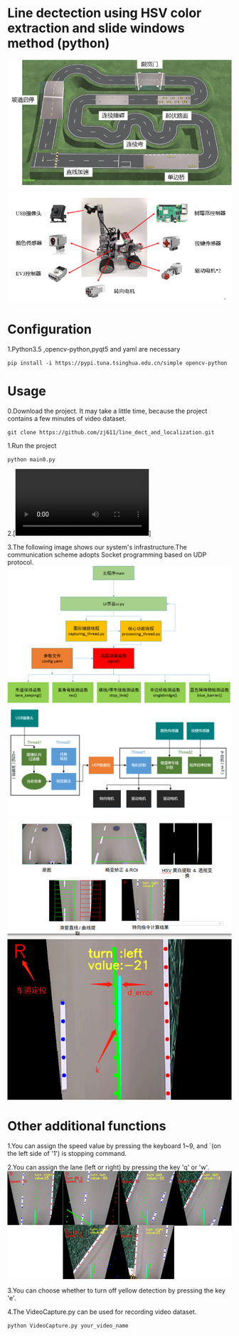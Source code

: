 # Line dectection using  HSV color extraction and slide windows method (python)

![](data/m.png) 
![](data/car.png) 

# Configuration
1.Python3.5 ,opencv-python,pyqt5 and yaml are necessary
```
pip install -i https://pypi.tuna.tsinghua.edu.cn/simple opencv-python 
```

# Usage
0.Download the project. It may take a little time, because the project contains a few minutes of video dataset.
```
git clone https://github.com/zj611/line_dect_and_localization.git
```
1.Run the project
```
python main0.py
```
2.[![Watch the video](https://github.com/zj611/line_dect_and_localization/tree/master/data/ssss-2019-07-31.mp4)]

3.The following image shows our system's infrastructure.The communication scheme adopts Socket programming based on UDP protocol.
![](data/q.png) 
![](data/infrastructure.png) 
![](data/img_processing.png) 
![](data/img.png) 
# Other additional functions
1.You can assign the speed value by pressing the keyboard 1~9, and `(on the left side of '1') is stopping command.

2.You can assign the lane (left or right) by pressing the key 'q' or 'w'.
![](data/111.png) 

3.You can choose whether to turn off yellow detection by pressing the key 'e'.

4.The VideoCapture.py can be used for recording video dataset.
```
python VideoCapture.py your_video_name
```

